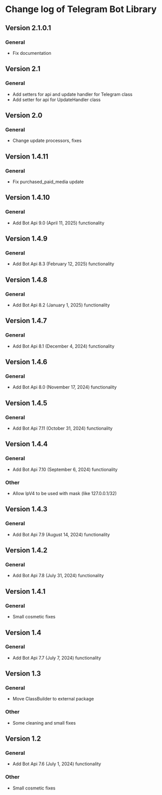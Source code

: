 # Change log of Telegram Bot Library

## Version 2.1.0.1

### General
+ Fix documentation

## Version 2.1

### General
+ Add setters for api and update handler for Telegram class
+ Add setter for api for UpdateHandler class

## Version 2.0

### General
+ Change update processors, fixes

## Version 1.4.11

### General
+ Fix purchased_paid_media update

## Version 1.4.10

### General
+ Add Bot Api 9.0 (April 11, 2025) functionality

## Version 1.4.9

### General
+ Add Bot Api 8.3 (February 12, 2025) functionality

## Version 1.4.8

### General
+ Add Bot Api 8.2 (January 1, 2025) functionality

## Version 1.4.7

### General
+ Add Bot Api 8.1 (December 4, 2024) functionality

## Version 1.4.6

### General
+ Add Bot Api 8.0 (November 17, 2024) functionality

## Version 1.4.5

### General
+ Add Bot Api 7.11 (October 31, 2024) functionality

## Version 1.4.4

### General
+ Add Bot Api 7.10 (September 6, 2024) functionality

### Other
+ Allow IpV4 to be used with mask (like 127.0.0.1/32)

## Version 1.4.3

### General
+ Add Bot Api 7.9 (August 14, 2024) functionality

## Version 1.4.2

### General
+ Add Bot Api 7.8 (July 31, 2024) functionality

## Version 1.4.1

### General
+ Small cosmetic fixes

## Version 1.4

### General
+ Add Bot Api 7.7 (July 7, 2024) functionality

## Version 1.3

### General
+ Move ClassBuilder to external package

### Other
+ Some cleaning and small fixes

## Version 1.2

### General
+ Add Bot Api 7.6 (July 1, 2024) functionality

### Other
+ Small cosmetic fixes